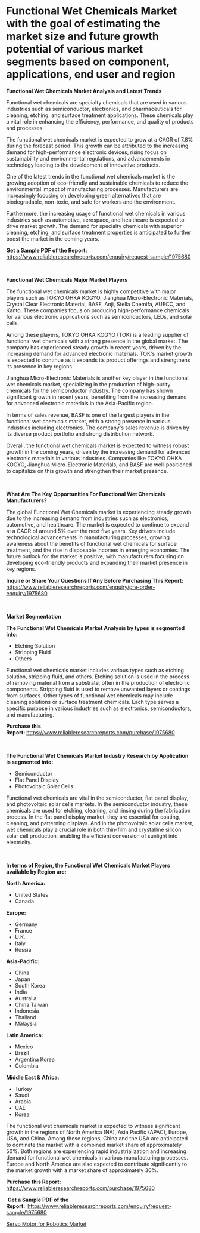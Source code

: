 <p><h1>Functional Wet Chemicals Market with the goal of estimating the market size and future growth potential of various market segments based on component, applications, end user and region</h1></p><p><strong>Functional Wet Chemicals Market Analysis and Latest Trends</strong></p>
<p><p>Functional wet chemicals are specialty chemicals that are used in various industries such as semiconductor, electronics, and pharmaceuticals for cleaning, etching, and surface treatment applications. These chemicals play a vital role in enhancing the efficiency, performance, and quality of products and processes.</p><p>The functional wet chemicals market is expected to grow at a CAGR of 7.8% during the forecast period. This growth can be attributed to the increasing demand for high-performance electronic devices, rising focus on sustainability and environmental regulations, and advancements in technology leading to the development of innovative products.</p><p>One of the latest trends in the functional wet chemicals market is the growing adoption of eco-friendly and sustainable chemicals to reduce the environmental impact of manufacturing processes. Manufacturers are increasingly focusing on developing green alternatives that are biodegradable, non-toxic, and safe for workers and the environment.</p><p>Furthermore, the increasing usage of functional wet chemicals in various industries such as automotive, aerospace, and healthcare is expected to drive market growth. The demand for specialty chemicals with superior cleaning, etching, and surface treatment properties is anticipated to further boost the market in the coming years.</p></p>
<p><strong>Get a Sample PDF of the Report:&nbsp;</strong> <a href="https://www.reliableresearchreports.com/enquiry/request-sample/1975680">https://www.reliableresearchreports.com/enquiry/request-sample/1975680</a></p>
<p>&nbsp;</p>
<p><strong>Functional Wet Chemicals Major Market Players</strong></p>
<p><p>The functional wet chemicals market is highly competitive with major players such as TOKYO OHKA KOGYO, Jianghua Micro-Electronic Materials, Crystal Clear Electronic Material, BASF, Anji, Stella Chemifa, AUECC, and Kanto. These companies focus on producing high-performance chemicals for various electronic applications such as semiconductors, LEDs, and solar cells.</p><p>Among these players, TOKYO OHKA KOGYO (TOK) is a leading supplier of functional wet chemicals with a strong presence in the global market. The company has experienced steady growth in recent years, driven by the increasing demand for advanced electronic materials. TOK's market growth is expected to continue as it expands its product offerings and strengthens its presence in key regions.</p><p>Jianghua Micro-Electronic Materials is another key player in the functional wet chemicals market, specializing in the production of high-purity chemicals for the semiconductor industry. The company has shown significant growth in recent years, benefiting from the increasing demand for advanced electronic materials in the Asia-Pacific region.</p><p>In terms of sales revenue, BASF is one of the largest players in the functional wet chemicals market, with a strong presence in various industries including electronics. The company's sales revenue is driven by its diverse product portfolio and strong distribution network.</p><p>Overall, the functional wet chemicals market is expected to witness robust growth in the coming years, driven by the increasing demand for advanced electronic materials in various industries. Companies like TOKYO OHKA KOGYO, Jianghua Micro-Electronic Materials, and BASF are well-positioned to capitalize on this growth and strengthen their market presence.</p></p>
<p>&nbsp;</p>
<p><strong>What Are The Key Opportunities For Functional Wet Chemicals Manufacturers?</strong></p>
<p><p>The global Functional Wet Chemicals market is experiencing steady growth due to the increasing demand from industries such as electronics, automotive, and healthcare. The market is expected to continue to expand at a CAGR of around 5% over the next five years. Key drivers include technological advancements in manufacturing processes, growing awareness about the benefits of functional wet chemicals for surface treatment, and the rise in disposable incomes in emerging economies. The future outlook for the market is positive, with manufacturers focusing on developing eco-friendly products and expanding their market presence in key regions.</p></p>
<p><strong>Inquire or Share Your Questions If Any Before Purchasing This Report:</strong> <a href="https://www.reliableresearchreports.com/enquiry/pre-order-enquiry/1975680">https://www.reliableresearchreports.com/enquiry/pre-order-enquiry/1975680</a></p>
<p>&nbsp;</p>
<p><strong>Market Segmentation</strong></p>
<p><strong>The Functional Wet Chemicals Market Analysis by types is segmented into:</strong></p>
<p><ul><li>Etching Solution</li><li>Stripping Fluid</li><li>Others</li></ul></p>
<p><p>Functional wet chemicals market includes various types such as etching solution, stripping fluid, and others. Etching solution is used in the process of removing material from a substrate, often in the production of electronic components. Stripping fluid is used to remove unwanted layers or coatings from surfaces. Other types of functional wet chemicals may include cleaning solutions or surface treatment chemicals. Each type serves a specific purpose in various industries such as electronics, semiconductors, and manufacturing.</p></p>
<p><strong>Purchase this Report:&nbsp;</strong><a href="https://www.reliableresearchreports.com/purchase/1975680">https://www.reliableresearchreports.com/purchase/1975680</a></p>
<p>&nbsp;</p>
<p><strong>The Functional Wet Chemicals Market Industry Research by Application is segmented into:</strong></p>
<p><ul><li>Semiconductor</li><li>Flat Panel Display</li><li>Photovoltaic Solar Cells</li></ul></p>
<p><p>Functional wet chemicals are vital in the semiconductor, flat panel display, and photovoltaic solar cells markets. In the semiconductor industry, these chemicals are used for etching, cleaning, and rinsing during the fabrication process. In the flat panel display market, they are essential for coating, cleaning, and patterning displays. And in the photovoltaic solar cells market, wet chemicals play a crucial role in both thin-film and crystalline silicon solar cell production, enabling the efficient conversion of sunlight into electricity.</p></p>
<p>&nbsp;</p>
<p><strong>In terms of Region, the Functional Wet Chemicals Market Players available by Region are:</strong></p>
<p>
    <p> <strong> North America: </strong>
        <ul>
            <li>United States</li>
            <li>Canada</li>
        </ul>
        </p> 
    <p> <strong> Europe: </strong>
        <ul>
            <li>Germany</li>
            <li>France</li>
            <li>U.K.</li>
            <li>Italy</li>
            <li>Russia</li>
        </ul>
        </p> 
    <p> <strong> Asia-Pacific: </strong>
        <ul>
            <li>China</li>
            <li>Japan</li>
            <li>South Korea</li>
            <li>India</li>
            <li>Australia</li>
            <li>China Taiwan</li>
            <li>Indonesia</li>
            <li>Thailand</li>
            <li>Malaysia</li>
        </ul>
        </p> 
    <p> <strong> Latin America: </strong>
        <ul>
            <li>Mexico</li>
            <li>Brazil</li>
            <li>Argentina Korea</li>
            <li>Colombia</li>
        </ul>
        </p> 
    <p> <strong> Middle East & Africa: </strong>
        <ul>
            <li>Turkey</li>
            <li>Saudi</li>
            <li>Arabia</li>
            <li>UAE</li>
            <li>Korea</li>
        </ul>
    </p>
    </p>
<p><p>The functional wet chemicals market is expected to witness significant growth in the regions of North America (NA), Asia Pacific (APAC), Europe, USA, and China. Among these regions, China and the USA are anticipated to dominate the market with a combined market share of approximately 50%. Both regions are experiencing rapid industrialization and increasing demand for functional wet chemicals in various manufacturing processes. Europe and North America are also expected to contribute significantly to the market growth with a market share of approximately 30%.</p></p>
<p><strong>Purchase this Report: </strong><a href="https://www.reliableresearchreports.com/purchase/1975680">https://www.reliableresearchreports.com/purchase/1975680</a></p>
<p>&nbsp;<strong>Get a Sample PDF of the Report:&nbsp;&nbsp;</strong><a href="https://www.reliableresearchreports.com/enquiry/request-sample/1975680">https://www.reliableresearchreports.com/enquiry/request-sample/1975680</a></p>
<p><strong></strong></p>
<p><p><a href="https://carnation-joke-41f.notion.site/Servo-Motor-for-Robotics-Market-Size-Market-Trends-and-Growth-Outlook-forecasted-for-period-from-2-4e501fb9598f49288edfae92e6235550">Servo Motor for Robotics Market</a></p></p>